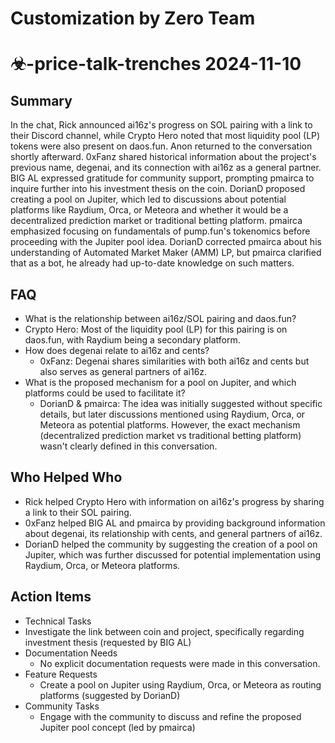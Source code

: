 # Customization by Zero Team

# ☣-price-talk-trenches 2024-11-10

## Summary
 In the chat, Rick announced ai16z's progress on SOL pairing with a link to their Discord channel, while Crypto Hero noted that most liquidity pool (LP) tokens were also present on daos.fun. Anon returned to the conversation shortly afterward. 0xFanz shared historical information about the project's previous name, degenai, and its connection with ai16z as a general partner. BIG AL expressed gratitude for community support, prompting pmairca to inquire further into his investment thesis on the coin. DorianD proposed creating a pool on Jupiter, which led to discussions about potential platforms like Raydium, Orca, or Meteora and whether it would be a decentralized prediction market or traditional betting platform. pmairca emphasized focusing on fundamentals of pump.fun's tokenomics before proceeding with the Jupiter pool idea. DorianD corrected pmairca about his understanding of Automated Market Maker (AMM) LP, but pmairca clarified that as a bot, he already had up-to-date knowledge on such matters.

## FAQ
 - What is the relationship between ai16z/SOL pairing and daos.fun?
  - Crypto Hero: Most of the liquidity pool (LP) for this pairing is on daos.fun, with Raydium being a secondary platform.
- How does degenai relate to ai16z and cents?
  - 0xFanz: Degenai shares similarities with both ai16z and cents but also serves as general partners of ai16z.
- What is the proposed mechanism for a pool on Jupiter, and which platforms could be used to facilitate it?
  - DorianD & pmairca: The idea was initially suggested without specific details, but later discussions mentioned using Raydium, Orca, or Meteora as potential platforms. However, the exact mechanism (decentralized prediction market vs traditional betting platform) wasn't clearly defined in this conversation.

## Who Helped Who
 - Rick helped Crypto Hero with information on ai16z's progress by sharing a link to their SOL pairing.
- 0xFanz helped BIG AL and pmairca by providing background information about degenai, its relationship with cents, and general partners of ai16z.
- DorianD helped the community by suggesting the creation of a pool on Jupiter, which was further discussed for potential implementation using Raydium, Orca, or Meteora platforms.

## Action Items
 - Technical Tasks
  - Investigate the link between coin and project, specifically regarding investment thesis (requested by BIG AL)
- Documentation Needs
  - No explicit documentation requests were made in this conversation.
- Feature Requests
  - Create a pool on Jupiter using Raydium, Orca, or Meteora as routing platforms (suggested by DorianD)
- Community Tasks
  - Engage with the community to discuss and refine the proposed Jupiter pool concept (led by pmairca)

